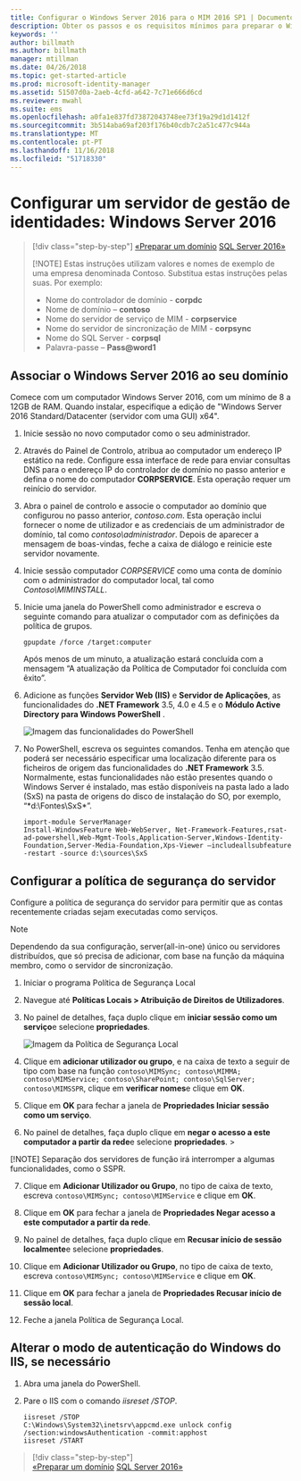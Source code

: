 ```yaml
---
title: Configurar o Windows Server 2016 para o MIM 2016 SP1 | Documentos da Microsoft
description: Obter os passos e os requisitos mínimos para preparar o Windows Server 2016 para trabalhar com o MIM 2016 SP1.
keywords: ''
author: billmath
ms.author: billmath
manager: mtillman
ms.date: 04/26/2018
ms.topic: get-started-article
ms.prod: microsoft-identity-manager
ms.assetid: 51507d0a-2aeb-4cfd-a642-7c71e666d6cd
ms.reviewer: mwahl
ms.suite: ems
ms.openlocfilehash: a0fa1e837fd73872043748ee73f19a29d1d1412f
ms.sourcegitcommit: 3b514aba69af203f176b40cdb7c2a51c477c944a
ms.translationtype: MT
ms.contentlocale: pt-PT
ms.lasthandoff: 11/16/2018
ms.locfileid: "51718330"
---
```

# <a name="set-up-an-identity-management-server-windows-server-2016"></a>Configurar um servidor de gestão de identidades: Windows Server 2016

> [!div class="step-by-step"]
> [«Preparar um domínio](preparing-domain.md)
> [SQL Server 2016»](prepare-server-sql2016.md)
> 
> [!NOTE]
> Estas instruções utilizam valores e nomes de exemplo de uma empresa denominada Contoso. Substitua estas instruções pelas suas. Por exemplo:
> - Nome do controlador de domínio - **corpdc**
> - Nome de domínio – **contoso**
> - Nome do servidor de serviço de MIM - **corpservice**
> - Nome do servidor de sincronização de MIM - **corpsync**
> - Nome do SQL Server - **corpsql**
> - Palavra-passe – <strong>Pass@word1</strong>

## <a name="join-windows-server-2016-to-your-domain"></a>Associar o Windows Server 2016 ao seu domínio

Comece com um computador Windows Server 2016, com um mínimo de 8 a 12GB de RAM. Quando instalar, especifique a edição de "Windows Server 2016 Standard/Datacenter (servidor com uma GUI) x64".

1. Inicie sessão no novo computador como o seu administrador.

2. Através do Painel de Controlo, atribua ao computador um endereço IP estático na rede. Configure essa interface de rede para enviar consultas DNS para o endereço IP do controlador de domínio no passo anterior e defina o nome do computador **CORPSERVICE**.  Esta operação requer um reinício do servidor.

3. Abra o painel de controlo e associe o computador ao domínio que configurou no passo anterior, *contoso.com*.  Esta operação inclui fornecer o nome de utilizador e as credenciais de um administrador de domínio, tal como *contoso\administrador*.  Depois de aparecer a mensagem de boas-vindas, feche a caixa de diálogo e reinicie este servidor novamente.

4. Inicie sessão computador *CORPSERVICE* como uma conta de domínio com o administrador do computador local, tal como *Contoso\MIMINSTALL*.


5. Inicie uma janela do PowerShell como administrador e escreva o seguinte comando para atualizar o computador com as definições da política de grupos.

    ```
    gpupdate /force /target:computer
    ```

    Após menos de um minuto, a atualização estará concluída com a mensagem “A atualização da Política de Computador foi concluída com êxito”.

6. Adicione as funções **Servidor Web (IIS)** e **Servidor de Aplicações**, as funcionalidades do **.NET Framework** 3.5, 4.0 e 4.5 e o **Módulo Active Directory para Windows PowerShell** .

    ![Imagem das funcionalidades do PowerShell](media/MIM-DeployWS2.png)

7. No PowerShell, escreva os seguintes comandos. Tenha em atenção que poderá ser necessário especificar uma localização diferente para os ficheiros de origem das funcionalidades do **.NET Framework** 3.5. Normalmente, estas funcionalidades não estão presentes quando o Windows Server é instalado, mas estão disponíveis na pasta lado a lado (SxS) na pasta de origens do disco de instalação do SO, por exemplo, “*d:\Fontes\SxS\*”.

    ```
    import-module ServerManager
    Install-WindowsFeature Web-WebServer, Net-Framework-Features,rsat-ad-powershell,Web-Mgmt-Tools,Application-Server,Windows-Identity-Foundation,Server-Media-Foundation,Xps-Viewer –includeallsubfeature -restart -source d:\sources\SxS
    ```

## <a name="configure-the-server-security-policy"></a>Configurar a política de segurança do servidor

Configure a política de segurança do servidor para permitir que as contas recentemente criadas sejam executadas como serviços.
> [!NOTE] 
> Dependendo da sua configuração, server(all-in-one) único ou servidores distribuídos, que só precisa de adicionar, com base na função da máquina membro, como o servidor de sincronização. 

1. Iniciar o programa Política de Segurança Local

2. Navegue até **Políticas Locais > Atribuição de Direitos de Utilizadores**.

3. No painel de detalhes, faça duplo clique em **iniciar sessão como um serviço**e selecione **propriedades**.

    ![Imagem da Política de Segurança Local](media/MIM-DeployWS3.png)

4. Clique em **adicionar utilizador ou grupo**, e na caixa de texto a seguir de tipo com base na função `contoso\MIMSync; contoso\MIMMA; contoso\MIMService; contoso\SharePoint; contoso\SqlServer; contoso\MIMSSPR`, clique em **verificar nomes**e clique em **OK**.

5. Clique em **OK** para fechar a janela de **Propriedades Iniciar sessão como um serviço**.

6.  No painel de detalhes, faça duplo clique em **negar o acesso a este computador a partir da rede**e selecione **propriedades**. >

[!NOTE] Separação dos servidores de função irá interromper a algumas funcionalidades, como o SSPR.

7. Clique em **Adicionar Utilizador ou Grupo**, no tipo de caixa de texto, escreva `contoso\MIMSync; contoso\MIMService` e clique em **OK**.

8. Clique em **OK** para fechar a janela de **Propriedades Negar acesso a este computador a partir da rede**.

9. No painel de detalhes, faça duplo clique em **Recusar início de sessão localmente**e selecione **propriedades**.

10. Clique em **Adicionar Utilizador ou Grupo**, no tipo de caixa de texto, escreva `contoso\MIMSync; contoso\MIMService` e clique em **OK**.

11. Clique em **OK** para fechar a janela de **Propriedades Recusar início de sessão local**.

12. Feche a janela Política de Segurança Local.


## <a name="change-the-iis-windows-authentication-mode-if-needed"></a>Alterar o modo de autenticação do Windows do IIS, se necessário

1.  Abra uma janela do PowerShell.

2.  Pare o IIS com o comando *iisreset /STOP*.

    ```
    iisreset /STOP
    C:\Windows\System32\inetsrv\appcmd.exe unlock config /section:windowsAuthentication -commit:apphost
    iisreset /START
    ```

> [!div class="step-by-step"]  
> [«Preparar um domínio](preparing-domain.md)
> [SQL Server 2016»](prepare-server-sql2016.md)
